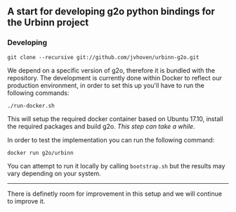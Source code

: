 ## A start for developing g2o python bindings for the Urbinn project

### Developing

```git clone --recursive git://github.com/jvhoven/urbinn-g2o.git```

We depend on a specific version of g2o, therefore it is bundled with the repository.
The development is currently done within Docker to reflect our production environment,
in order to set this up you'll have to run the following commands:

```./run-docker.sh```

This will setup the required docker container based on Ubuntu 17.10, install the required packages
and build g2o. *This step can take a while*.

In order to test the implementation you can run the following command:

```docker run g2o/urbinn```

You can attempt to run it locally by calling `bootstrap.sh` but the results may vary depending on your system.

---

There is definetly room for improvement in this setup and we will continue to improve it.

